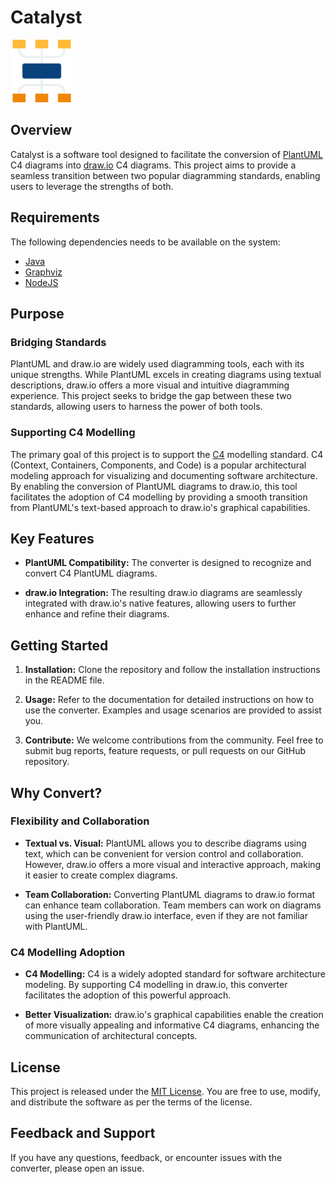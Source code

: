 # Catalyst

<img src="logo.svg" width="100" height="100">

## Overview

Catalyst is a software tool designed to facilitate the conversion of [PlantUML](https://plantuml.com/) C4 diagrams into [draw.io](https://draw.io) C4 diagrams. This project aims to provide a seamless transition between two popular diagramming standards, enabling users to leverage the strengths of both.

## Requirements

The following dependencies needs to be available on the system:

- [Java](https://openjdk.org)
- [Graphviz](https://graphviz.org)
- [NodeJS](https://nodejs.org)

## Purpose

### Bridging Standards

PlantUML and draw.io are widely used diagramming tools, each with its unique strengths. While PlantUML excels in creating diagrams using textual descriptions, draw.io offers a more visual and intuitive diagramming experience. This project seeks to bridge the gap between these two standards, allowing users to harness the power of both tools.

### Supporting C4 Modelling

The primary goal of this project is to support the [C4](https://c4model.com) modelling standard. C4 (Context, Containers, Components, and Code) is a popular architectural modeling approach for visualizing and documenting software architecture. By enabling the conversion of PlantUML diagrams to draw.io, this tool facilitates the adoption of C4 modelling by providing a smooth transition from PlantUML's text-based approach to draw.io's graphical capabilities.

## Key Features

- **PlantUML Compatibility:** The converter is designed to recognize and convert C4 PlantUML diagrams.

- **draw.io Integration:** The resulting draw.io diagrams are seamlessly integrated with draw.io's native features, allowing users to further enhance and refine their diagrams.

## Getting Started

1. **Installation:** Clone the repository and follow the installation instructions in the README file.

2. **Usage:** Refer to the documentation for detailed instructions on how to use the converter. Examples and usage scenarios are provided to assist you.

3. **Contribute:** We welcome contributions from the community. Feel free to submit bug reports, feature requests, or pull requests on our GitHub repository.

## Why Convert?

### Flexibility and Collaboration

- **Textual vs. Visual:** PlantUML allows you to describe diagrams using text, which can be convenient for version control and collaboration. However, draw.io offers a more visual and interactive approach, making it easier to create complex diagrams.

- **Team Collaboration:** Converting PlantUML diagrams to draw.io format can enhance team collaboration. Team members can work on diagrams using the user-friendly draw.io interface, even if they are not familiar with PlantUML.

### C4 Modelling Adoption

- **C4 Modelling:** C4 is a widely adopted standard for software architecture modeling. By supporting C4 modelling in draw.io, this converter facilitates the adoption of this powerful approach.

- **Better Visualization:** draw.io's graphical capabilities enable the creation of more visually appealing and informative C4 diagrams, enhancing the communication of architectural concepts.

## License

This project is released under the [MIT License](LICENSE). You are free to use, modify, and distribute the software as per the terms of the license.

## Feedback and Support

If you have any questions, feedback, or encounter issues with the converter, please open an issue.
